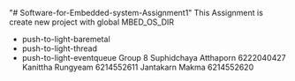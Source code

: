 "# Software-for-Embedded-system-Assignment1" 
This Assignment is create new project with global MBED_OS_DIR
  - push-to-light-baremetal
  - push-to-light-thread
  - push-to-light-eventqueue
Group 8
Suphidchaya Atthaporn 6222040427
Kanittha Rungyeam 6214552611
Jantakarn Makma 6214552620
